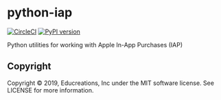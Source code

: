 # python-iap

[![CircleCI](https://circleci.com/gh/educreations/python-iap.svg?style=svg)](https://circleci.com/gh/educreations/python-iap) [![PyPI version](https://badge.fury.io/py/iap.svg)](https://badge.fury.io/py/iap)

Python utilities for working with Apple In-App Purchases (IAP)

## Copyright

Copyright © 2019, Educreations, Inc under the MIT software license. See LICENSE for more information.
